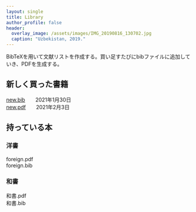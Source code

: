 ```yaml
---
layout: single
title: Library
author_profile: false
header:
  overlay_image: /assets/images/IMG_20190816_130702.jpg
  caption: "Uzbekistan, 2019."
---
```

BibTeXを用いて文献リストを作成する。買い足すたびにbibファイルに追加していき、PDFを生成する。


## 新しく買った書籍

<i class="far fa-file-alt"></i>  <a href = "/_pages/bib/new.bib" >new.bib</a>　　2021年1月30日<br>
<i class="fas fa-cloud-download-alt"></i>  <a href = "https://cloud.mail.ru/public/jjxc/6JqxSXsjw" >new.pdf</a>　　2021年2月3日<br>


## 持っている本
### 洋書
<i class="far fa-file-pdf"></i>  foreign.pdf<br>
<i class="far fa-file-alt"></i>  foreign.bib

### 和書
<i class="far fa-file-pdf"></i>  和書.pdf<br>
<i class="far fa-file-alt"></i>  和書.bib



